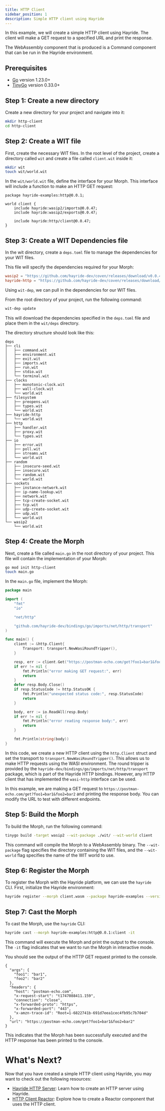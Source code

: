```yaml
---
title: HTTP Client
sidebar_position: 1
description: Simple HTTP client using Hayride
---
```


In this example, we will create a simple HTTP client using Hayride. The client will make a GET request to a specified URL and print the response. 

The WebAssembly component that is produced is a Command component that can be run in the Hayride environment.

## Prerequisites
- [Go](https://go.dev/doc/install) version 1.23.0+
- [TinyGo](https://tinygo.org/) version 0.33.0+

## Step 1: Create a new directory
Create a new directory for your project and navigate into it:

```bash
mkdir http-client
cd http-client
```
## Step 2: Create a WIT file
First, create the necessary WIT files. In the root level of the project, create a directory called `wit` and create a file called `client.wit` inside it:

```bash
mkdir wit
touch wit/world.wit
```

In the `wit/world.wit` file, define the interface for your Morph. This interface will include a function to make an HTTP GET request:

```wit
package hayride-examples:http@0.0.1;

world client {
    include hayride:wasip2/imports@0.0.47;
    include hayride:wasip2/exports@0.0.47;
 
    include hayride:http/client@0.0.47;
}
```

## Step 3: Create a WIT Dependencies file

In the wit directory, create a `deps.toml` file to manage the dependencies for your WIT files. 

This file will specify the dependencies required for your Morph:

```toml
wasip2 = "https://github.com/hayride-dev/coven/releases/download/v0.0.47/hayride_wasip2_v0.0.47.tar.gz"
hayride-http = "https://github.com/hayride-dev/coven/releases/download/v0.0.47/hayride_http_v0.0.47.tar.gz""
```

Using `wit-dep`, we can pull in the dependencies for our WIT files. 

From the root directory of your project, run the following command:

```bash
wit-dep update
```

This will download the dependencies specified in the `deps.toml` file and place them in the `wit/deps` directory.

The directory structure should look like this:

```
deps
├── cli
│   ├── command.wit
│   ├── environment.wit
│   ├── exit.wit
│   ├── imports.wit
│   ├── run.wit
│   ├── stdio.wit
│   └── terminal.wit
├── clocks
│   ├── monotonic-clock.wit
│   ├── wall-clock.wit
│   └── world.wit
├── filesystem
│   ├── preopens.wit
│   ├── types.wit
│   └── world.wit
├── hayride-http
│   └── world.wit
├── http
│   ├── handler.wit
│   ├── proxy.wit
│   └── types.wit
├── io
│   ├── error.wit
│   ├── poll.wit
│   ├── streams.wit
│   └── world.wit
├── random
│   ├── insecure-seed.wit
│   ├── insecure.wit
│   ├── random.wit
│   └── world.wit
├── sockets
│   ├── instance-network.wit
│   ├── ip-name-lookup.wit
│   ├── network.wit
│   ├── tcp-create-socket.wit
│   ├── tcp.wit
│   ├── udp-create-socket.wit
│   ├── udp.wit
│   └── world.wit
└── wasip2
    └── world.wit
```
## Step 4: Create the Morph

Next, create a file called `main.go` in the root directory of your project. This file will contain the implementation of your Morph:

```bash
go mod init http-client
touch main.go
```

In the `main.go` file, implement the Morph:

```go
package main

import (
	"fmt"
	"io"

	"net/http"

	"github.com/hayride-dev/bindings/go/imports/net/http/transport"
)

func main() {
	client := &http.Client{
		Transport: transport.NewWasiRoundTripper(),
	}

	resp, err := client.Get("https://postman-echo.com/get?foo1=bar1&foo2=bar2")
	if err != nil {
		fmt.Println("error making GET request:", err)
		return
	}
	defer resp.Body.Close()
	if resp.StatusCode != http.StatusOK {
		fmt.Println("unexpected status code:", resp.StatusCode)
		return
	}

	body, err := io.ReadAll(resp.Body)
	if err != nil {
		fmt.Println("error reading response body:", err)
		return
	}

	fmt.Println(string(body))
}
```

In this code, we create a new HTTP client using the `http.Client` struct and set the transport to `transport.NewWasiRoundTripper()`. This allows us to make HTTP requests using the WASI environment. The round tripper is provided by the `hayride-dev/bindings/go/imports/net/http/transport` package, which is part of the Hayride HTTP bindings. However, any HTTP client that has implemented the `wasi-http` interface can be used.

In this example, we are making a GET request to `https://postman-echo.com/get?foo1=bar1&foo2=bar2` and printing the response body. You can modify the URL to test with different endpoints.


## Step 5: Build the Morph
To build the Morph, run the following command:

```bash
tinygo build -target wasip2 --wit-package ./wit/ --wit-world client
```

This command will compile the Morph to a WebAssembly binary. The `--wit-package` flag specifies the directory containing the WIT files, and the `--wit-world` flag specifies the name of the WIT world to use.

## Step 6: Register the Morph 

To register the Morph with the Hayride platform, we can use the `hayride` CLI. First, initialize the Hayride environment:

```bash
hayride register --morph client.wasm --package hayride-examples --version 0.0.1
```

## Step 7: Cast the Morph

To cast the Morph, use the `hayride` CLI:

```bash
hayride cast --morph hayride-examples:http@0.0.1:client -it
```

This command will execute the Morph and print the output to the console. The `-it` flag indicates that we want to run the Morph in interactive mode.

You should see the output of the HTTP GET request printed to the console.
```
{
  "args": {
    "foo1": "bar1",
    "foo2": "bar2"
  },
  "headers": {
    "host": "postman-echo.com",
    "x-request-start": "t1747088411.159",
    "connection": "close",
    "x-forwarded-proto": "https",
    "x-forwarded-port": "443",
    "x-amzn-trace-id": "Root=1-6822741b-691d7eea1cec4fb95c7b704d"
  },
  "url": "https://postman-echo.com/get?foo1=bar1&foo2=bar2"
}
```

This indicates that the Morph has been successfully executed and the HTTP response has been printed to the console.

# What's Next? 

Now that you have created a simple HTTP client using Hayride, you may want to check out the following resources:

- [Hayride HTTP Server](./server): Learn how to create an HTTP server using Hayride.
- [HTTP Client Reactor](./client-reactor): Explore how to create a Reactor component that uses the HTTP client.

